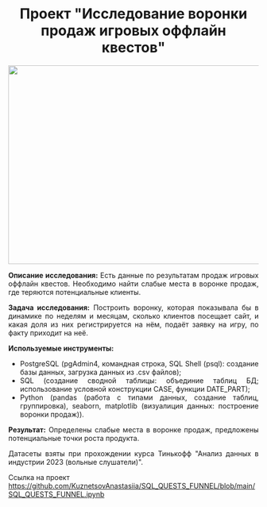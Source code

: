 <h1 align="center"> Проект "Исследование воронки продаж игровых оффлайн квестов" </h1>

<p align="center"><img src="https://static.tildacdn.com/tild3937-6364-4266-a463-303661646464/-01.png" width="600" height="400" /></p>



<div style="text-align: justify">

**Описание исследования:** Есть данные по результатам продаж игровых оффлайн квестов. Необходимо найти слабые места в воронке продаж, где теряются потенциальные клиенты.

**Задача исследования:** Построить воронку, которая показывала бы в динамике по неделям и месяцам, сколько клиентов посещает сайт, и какая доля из них регистрируется на нём, подаёт заявку на игру, по факту приходит на неё.

**Используемые инструменты:**
- PostgreSQL (pgAdmin4, командная строка, SQL Shell (psql): создание базы данных, загрузка данных из .csv файлов);
- SQL (создание сводной таблицы: объединие таблиц БД; использование условной конструкции CASE, функции DATE_PART);
- Python (pandas (работа с типами данных, создание таблиц, группировка), seaborn, matplotlib (визуалиция данных: построение воронки продаж)).

**Результат:** Определены слабые места в воронке продаж, предложены потенциальные точки роста продукта.

Датасеты взяты при прохождении курса Тинькофф "Анализ данных в индустрии 2023 (вольные слушатели)". </div>

Ссылка на проект https://github.com/KuznetsovAnastasiia/SQL_QUESTS_FUNNEL/blob/main/SQL_QUESTS_FUNNEL.ipynb